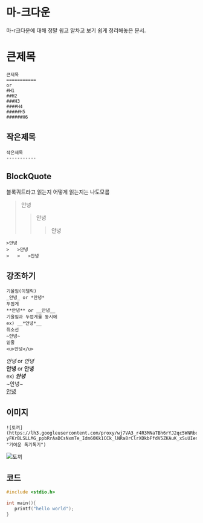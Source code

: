 # 마-크다운
마-r크다운에 대해 정말 쉽고 알차고 보기 쉽게 정리해놓은 문서.
   
큰제목
===========
```
큰제목
===========
or
#H1
##H2
###H3
####H4
#####H5
######H6
```
작은제목
-----------
```
작은제목
-----------
```
BlockQuote
-----------
블록쿼트라고 읽는지 어떻게 읽는지는 나도모름
>안녕
>   >안녕
>   >   >안녕
```
>안녕
>   >안녕
>   >   >안녕
```
강조하기
-----------
```
기울임(이텔릭)
_안녕_ or *안녕*
두껍게
**안녕** or __안녕__
기울임과 두껍게를 동시에
ex) __*안녕*__
취소선
~안녕~
밑줄
<u>안녕</u>
```
_안녕_ or *안녕*  
**안녕** or __안녕__  
ex) __*안녕*__  
~안녕~  
<u>안녕</u>  

이미지
-----------
```
![토끼](https://lh3.googleusercontent.com/proxy/wj7VA3_r4R3MNaTBh6rYJ2qc5WNRbqbftKjMT4bAT-yFKrBLSLLMG_ppbRrAaDCsNxmTe_Idm60Kk1CCk_lNRa8rClrXDkbFfdV5ZKAuK_xSuUIenQ726J0Dwv13q3YVLLte2FMjjAWfUbrE3MgzWG85r7HMbjKwkNT4VV3ZgvZ23yk "기여운 톡기톡기")
```
![토끼](https://lh3.googleusercontent.com/proxy/wj7VA3_r4R3MNaTBh6rYJ2qc5WNRbqbftKjMT4bAT-yFKrBLSLLMG_ppbRrAaDCsNxmTe_Idm60Kk1CCk_lNRa8rClrXDkbFfdV5ZKAuK_xSuUIenQ726J0Dwv13q3YVLLte2FMjjAWfUbrE3MgzWG85r7HMbjKwkNT4VV3ZgvZ23yk "기여운 톡기톡기")

코드
-----------
```c
#include <stdio.h>

int main(){
   printf("hello world");
}
```
